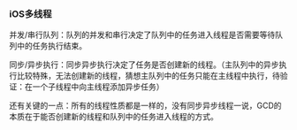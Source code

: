 ### iOS多线程

并发/串行队列：队列的并发和串行决定了队列中的任务进入线程是否需要等待队列中的任务执行结束。

同步/异步执行：同步异步执行决定了任务是否创建新的线程。（主队列中的异步执行比较特殊，无法创建新的线程，猜想主队列中的任务只能在主线程中执行，待验证：在一个子线程中向主线程添加异步任务）

还有关键的一点：所有的线程性质都是一样的，没有同步异步线程一说，GCD的本质在于能否创建新的线程和队列中的任务进入线程的方式。

